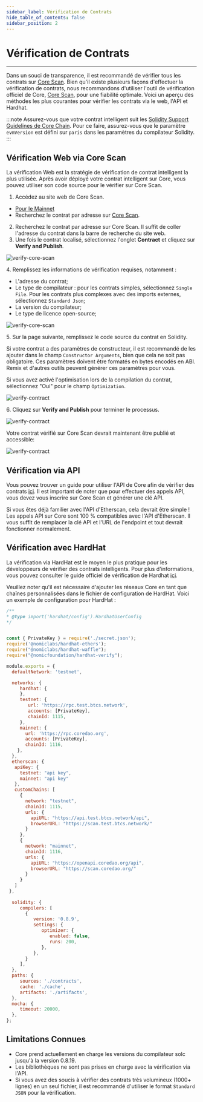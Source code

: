 ```yaml
---
sidebar_label: Vérification de Contrats
hide_table_of_contents: false
sidebar_position: 2
---
```


# Vérification de Contrats

---

Dans un souci de transparence, il est recommandé de vérifier tous les contrats sur [Core Scan](https://scan.coredao.org/). Bien qu'il existe plusieurs façons d'effectuer la vérification de contrats, nous recommandons d'utiliser l'outil de vérification officiel de Core, [Core Scan](https://scan.coredao.org/), pour une fiabilité optimale. Voici un aperçu des méthodes les plus courantes pour vérifier les contrats via le web, l'API et Hardhat.

:::note
Assurez-vous que votre contrat intelligent suit les [Solidity Support Guidelines de Core Chain](./smart-contract-guidelines.md). Pour ce faire, assurez-vous que le paramètre `evmVersion` est défini sur `paris` dans les paramètres du compilateur Solidity.
:::

## Vérification Web via Core Scan

La vérification Web est la stratégie de vérification de contrat intelligent la plus utilisée. Après avoir déployé votre contrat intelligent sur Core, vous pouvez utiliser son code source pour le vérifier sur Core Scan.

1. Accédez au site web de Core Scan.

- [Pour le Mainnet](https://scan.coredao.org/)
- Recherchez le contrat par adresse sur [Core Scan](https://scan.test.btcs.network).

2. Recherchez le contrat par adresse sur Core Scan. Il suffit de coller l'adresse du contrat dans la barre de recherche du site web.
3. Une fois le contrat localisé, sélectionnez l'onglet **Contract** et cliquez sur **Verify and Publish**_._

![verify-core-scan](../../static/img/contract-verification/contract-verify-1.avif)

4\. Remplissez les informations de vérification requises, notamment :

- L'adresse du contrat;
- Le type de compilateur : pour les contrats simples, sélectionnez `Single File`. Pour les contrats plus complexes avec des imports externes, sélectionnez `Standard Json`;
- La version du compilateur;
- Le type de licence open-source;

![verify-core-scan](../../static/img/contract-verification/contract-verify-2.avif)

5\. Sur la page suivante, remplissez le code source du contrat en Solidity.

Si votre contrat a des paramètres de constructeur, il est recommandé de les ajouter dans le champ `Constructor Arguments`, bien que cela ne soit pas obligatoire. Ces paramètres doivent être formatés en bytes encodés en ABI. Remix et d'autres outils peuvent générer ces paramètres pour vous.

Si vous avez activé l'optimisation lors de la compilation du contrat, sélectionnez "Oui" pour le champ `Optimization`.

![verify-contract](../../static/img/contract-verification/contract-verify-3.avif)

6\. Cliquez sur **Verify and Publish** pour terminer le processus.

![verify-contract](../../static/img/contract-verification/contract-verify-4.avif)

Votre contrat vérifié sur Core Scan devrait maintenant être publié et accessible:

![verify-contract](../../static/img/contract-verification/contract-verify-5.avif)

## Vérification via API

Vous pouvez trouver un guide pour utiliser l'API de Core afin de vérifier des contrats [ici](https://docs.coredao.org/docs/api/api-documents/contracts). Il est important de noter que pour effectuer des appels API, vous devez vous inscrire sur Core Scan et générer une clé API.

Si vous êtes déjà familier avec l'API d'Etherscan, cela devrait être simple ! Les appels API sur Core sont 100 % compatibles avec l'API d'Etherscan. Il vous suffit de remplacer la clé API et l'URL de l'endpoint et tout devrait fonctionner normalement.

## Vérification avec HardHat

La vérification via HardHat est le moyen le plus pratique pour les développeurs de vérifier des contrats intelligents. Pour plus d'informations, vous pouvez consulter le guide officiel de vérification de Hardhat [ici](https://hardhat.org/hardhat-runner/plugins/nomicfoundation-hardhat-verify).

Veuillez noter qu'il est nécessaire d'ajouter les réseaux Core en tant que chaînes personnalisées dans le fichier de configuration de HardHat. Voici un exemple de configuration pour HardHat :

```javascript
/**
* @type import('hardhat/config').HardhatUserConfig
*/


const { PrivateKey } = require('./secret.json');
require('@nomiclabs/hardhat-ethers');
require("@nomiclabs/hardhat-waffle");
require("@nomicfoundation/hardhat-verify");

module.exports = {
  defaultNetwork: 'testnet',

  networks: {
     hardhat: {
     },
     testnet: {
        url: 'https://rpc.test.btcs.network',
        accounts: [PrivateKey],
        chainId: 1115,
     },
     mainnet: {
       url: 'https://rpc.coredao.org',
       accounts: [PrivateKey],
       chainId: 1116,
    },
  },
  etherscan: {
   apiKey: {
     testnet: "api key",
     mainnet: "api key"
   },
   customChains: [
     {
       network: "testnet",
       chainId: 1115,
       urls: {
         apiURL: "https://api.test.btcs.network/api",
         browserURL: "https://scan.test.btcs.network/"
       }
     },
     {
       network: "mainnet",
       chainId: 1116,
       urls: {
         apiURL: "https://openapi.coredao.org/api",
         browserURL: "https://scan.coredao.org/"
       }
     }
   ]
 },
 
  solidity: {
     compilers: [
       {
          version: '0.8.9',
          settings: {
             optimizer: {
                enabled: false,
                runs: 200,
             },
          },
       }
     ],
  },
  paths: {
     sources: './contracts',
     cache: './cache',
     artifacts: './artifacts',
  },
  mocha: {
     timeout: 20000,
  },
};

```

## Limitations Connues

- Core prend actuellement en charge les versions du compilateur solc jusqu'à la version 0.8.19.
- Les bibliothèques ne sont pas prises en charge avec la vérification via l'API.
- Si vous avez des soucis à vérifier des contrats très volumineux (1000+ lignes) en un seul fichier, il est recommandé d'utiliser le format `Standard JSON` pour la vérification.
